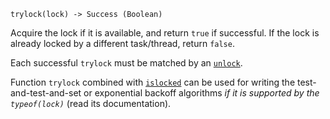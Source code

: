 ```
trylock(lock) -> Success (Boolean)
```

Acquire the lock if it is available, and return `true` if successful. If the lock is already locked by a different task/thread, return `false`.

Each successful `trylock` must be matched by an [`unlock`](@ref).

Function `trylock` combined with [`islocked`](@ref) can be used for writing the test-and-test-and-set or exponential backoff algorithms *if it is supported by the `typeof(lock)`* (read its documentation).
